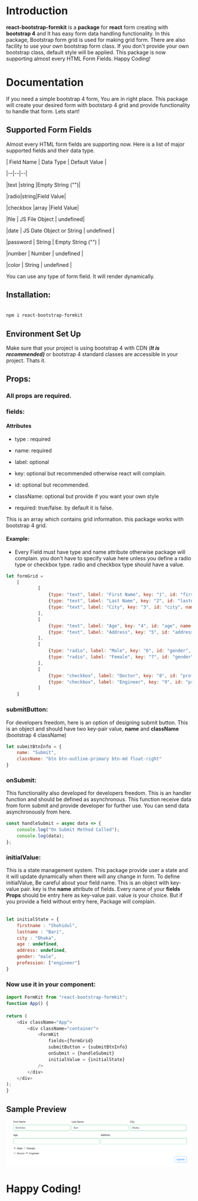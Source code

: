 
# Introduction

**react-bootstrap-formkit** is a **package** for **react** form creating with **bootstrap 4** and It has easy form data handling functionality. In this package, Bootstrap form grid is used for making grid form. There are also facility to use your own bootstrap form class. If you don't provide your own bootstrap class, default style will be applied. This package is now supporting almost every HTML Form Fields. Happy Coding!

  

# Documentation

If you need a simple bootstrap 4 form, You are in right place. This package will create your desired form with bootstarp 4 grid and provide functionality to handle that form. Lets start!

  

## Supported Form Fields

Almost every HTML form fields are supporting now. Here is a list of major supported fields and their data type.

| Field Name | Data Type | Default Value |

|--|--|--|

|text |string |Empty String ("")|

|radio|string|Field Value|

|checkbox |array |Field Value|

|file | JS File Object | undefined|

|date | JS Date Object or String | undefined |

|password | String | Empty String ("") |

|number | Number | undefined |

|color | String | undefined |

  

You can use any type of form field. It will render dynamically.

  

## Installation:

```bash

npm i react-bootstrap-formkit

```

## Environment Set Up

Make sure that your project is using bootstrap 4 with CDN (***It is recommended)*** or bootstrap 4 standard classes are accessible in your project. Thats it.


## Props:

  

### All props are required.

  

### fields:

#### Attributes

- type : required

- name: required

- label: optional

- key: optional but recommended otherwise react will complain.

- id: optional but recommended.

- className: optional but provide if you want your own style

- required: true/false. by default it is false.

  

This is an array which contains grid information. this package works with bootstrap 4 grid.

  

#### Example:

  

- Every Field must have type and name attribute otherwise package will complain. you don't have to specify value here unless you define a radio type or checkbox type. radio and checkbox type should have a value.

  

```js
let formGrid =
	[
			[
				{type: "text", label: "First Name", key: "1", id: "firstname", name: "firstname", required: true},
				{type: "text", label: "Last Name", key: "2", id: "lastname", name: "lastname"},
				{type: "text", label: "City", key: "3", id: "city", name: "city"},
			],
			[
				{type: "text", label: "Age", key: "4", id: "age", name: "age"},
				{type: "text", label: "Address", key: "5", id: "address", name: "address"}
			],
			[
				{type: "radio", label: "Male", key: "6", id: "gender", name: "gender", value: "male"},
				{type: "radio", label: "Female", key: "7", id: "gender", name: "gender", value: "female"}
			],
			[
				{type: "checkbox", label: "Doctor", key: "8", id: "profession", name: "profession", value: "doctor"},
				{type: "checkbox", label: "Engineer", key: "9", id: "profession", name: "profession", value: "engineer"}
			]
	]
```

### submitButton:

For developers freedom, here is an option of designing submit button. This is an object and should have two key-pair value, **name** and **className** (bootstrap 4 className)

  

```js
let submitBtnInfo = {
	name: "Submit",
	className: "btn btn-outline-primary btn-md float-right"
}
```

### onSubmit:

This functionality also developed for developers freedom. This is an handler function and should be defined as asynchronous. This function receive data from form submit and provide developer for further use. You can send data asynchronously from here.

```js
const handleSubmit = async data => {
	console.log("On Submit Method Called");
	console.log(data);
};
```

  

### initialValue:

This is a state management system. This package provide user a state and it will update dynamically when there will any change in form. To define initialValue, Be careful about your field name. This is an object with key-value pair. key is the **name** attribute of fields. Every name of your **fields Props** should be entry here as key-value pair. value is your choice. But if you provide a field without entry here, Package will complain.

```js

let initialState = {
	firstname : "Shohidul",
	lastname : "Bari",
	city : "Dhaka",
	age : undefined,
	address: undefined,
	gender: "male",
	profession: ["engineer"]
}
```

### Now use it in your component:

```js
import FormKit from "react-bootstrap-formkit";
function App() {

return (
	<div className="App">
		<div className="container">
			<FormKit
				fields={formGrid}
				submitButton = {submitBtnInfo}
				onSubmit = {handleSubmit}
				initialValue = {initialState}
			/>
		</div>
	</div>
);
}

```
  
## Sample Preview

![](./content/formkit.png)
# Happy Coding!
